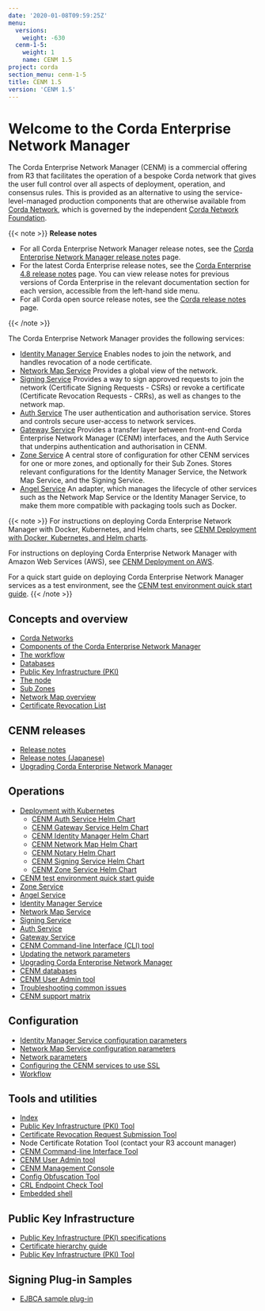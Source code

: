 ```yaml
---
date: '2020-01-08T09:59:25Z'
menu:
  versions:
    weight: -630
  cenm-1-5:
    weight: 1
    name: CENM 1.5
project: corda
section_menu: cenm-1-5
title: CENM 1.5
version: 'CENM 1.5'
---
```



# Welcome to the Corda Enterprise Network Manager

The Corda Enterprise Network Manager (CENM) is a commercial offering from R3 that facilitates the operation of a bespoke
Corda network that gives the user full control over all aspects of deployment, operation, and consensus rules.
This is provided as an alternative to using the service-level-managed production components
that are otherwise available from [Corda Network](https://corda.network), which is governed by the independent
[Corda Network Foundation](https://corda.network/).

{{< note >}}
**Release notes**

* For all Corda Enterprise Network Manager release notes, see the [Corda Enterprise Network Manager release notes](release-notes.md) page.
* For the latest Corda Enterprise release notes, see the [Corda Enterprise 4.8 release notes](../../4.8/enterprise/release-notes-enterprise.md) page. You can view release notes for previous versions of Corda Enterprise in the relevant documentation section for each version, accessible from the left-hand side menu.
* For all Corda open source release notes, see the [Corda release notes](../../corda-os/4.8/release-notes.md) page.

{{< /note >}}

The Corda Enterprise Network Manager provides the following services:

* [Identity Manager Service](identity-manager.md) Enables nodes to join the network, and handles revocation of a node certificate.
* [Network Map Service](network-map.md) Provides a global view of the network.
* [Signing Service](signing-service.md) Provides a way to sign approved requests to join the network (Certificate Signing Requests - CSRs) or revoke a certificate (Certificate Revocation Requests - CRRs), as well as changes to the network map.
* [Auth Service](../../4.8/enterprise/node/auth-service.md) The user authentication and authorisation service. Stores and controls secure user-access to network services.
* [Gateway Service](../../4.8/enterprise/node/gateway-service.md) Provides a transfer layer between front-end Corda Enterprise Network Manager (CENM) interfaces, and the Auth Service that underpins authentication and authorisation in CENM.
* [Zone Service](zone-service.md) A central store of configuration for other CENM services for one or more zones, and optionally for their Sub Zones. Stores relevant configurations for the Identity Manager Service, the Network Map Service, and the Signing Service.
* [Angel Service](angel-service.md) An adapter, which manages the lifecycle of other services such as the Network Map Service or the Identity Manager Service, to make them more compatible with packaging tools such as Docker.

{{< note >}}
For instructions on deploying Corda Enterprise Network Manager with Docker, Kubernetes, and Helm charts, see [CENM Deployment with Docker, Kubernetes, and Helm charts](deployment-kubernetes.md).

For instructions on deploying Corda Enterprise Network Manager with Amazon Web Services (AWS), see [CENM Deployment on AWS](aws-deployment-guide.md).

For a quick start guide on deploying Corda Enterprise Network Manager services as a test environment, see the [CENM test environment quick start guide](quick-start.md).
{{< /note >}}

## Concepts and overview

* [Corda Networks](corda-networks.md)
* [Components of the Corda Enterprise Network Manager](enm-components.md)
* [The workflow](enm-components.md#the-workflow)
* [Databases](enm-components.md#databases)
* [Public Key Infrastructure (PKI)](enm-components.md#public-key-infrastructure-pki)
* [The node](enm-components.md#the-node)
* [Sub Zones](sub-zones.md)
* [Network Map overview](network-map-overview.md)
* [Certificate Revocation List](certificate-revocation.md)

## CENM releases

* [Release notes](release-notes.md)
* [Release notes (Japanese)](release-notes-ja.md)
* [Upgrading Corda Enterprise Network Manager](upgrade-notes.md)

## Operations

* [Deployment with Kubernetes](deployment-kubernetes.md)
  * [CENM Auth Service Helm Chart](deployment-kubernetes-auth.md)
  * [CENM Gateway Service Helm Chart](deployment-kubernetes-gateway.md)
  * [CENM Identity Manager Helm Chart](deployment-kubernetes-idman.md)
  * [CENM Network Map Helm Chart](deployment-kubernetes-nmap.md)
  * [CENM Notary Helm Chart](deployment-kubernetes-notary.md)
  * [CENM Signing Service Helm Chart](deployment-kubernetes-signer.md)
  * [CENM Zone Service Helm Chart](deployment-kubernetes-zone.md)
* [CENM test environment quick start guide](quick-start.md)
* [Zone Service](zone-service.md)
* [Angel Service](angel-service.md)
* [Identity Manager Service](identity-manager.md)
* [Network Map Service](network-map.md)
* [Signing Service](signing-service.md)
* [Auth Service](../../4.8/enterprise/node/auth-service.md)
* [Gateway Service](../../4.8/enterprise/node/gateway-service.md)
* [CENM Command-line Interface (CLI) tool](cenm-cli-tool.md)
* [Updating the network parameters](updating-network-parameters.md)
* [Upgrading Corda Enterprise Network Manager](upgrade-notes.md)
* [CENM databases](database-set-up.md)
* [CENM User Admin tool](user-admin.md)
* [Troubleshooting common issues](troubleshooting-common-issues.md)
* [CENM support matrix](cenm-support-matrix.md)

## Configuration

* [Identity Manager Service configuration parameters](config-identity-manager-parameters.md)
* [Network Map Service configuration parameters](config-network-map-parameters.md)
* [Network parameters](config-network-parameters.md)
* [Configuring the CENM services to use SSL](enm-with-ssl.md)
* [Workflow](workflow.md)

## Tools and utilities

* [Index](tools-index.md)
* [Public Key Infrastructure (PKI) Tool](pki-tool.md)
* [Certificate Revocation Request Submission Tool](tool-crr-submission.md)
* Node Certificate Rotation Tool (contact your R3 account manager)
* [CENM Command-line Interface Tool](cenm-cli-tool.md)
* [CENM User Admin tool](user-admin.md)
* [CENM Management Console](cenm-console.md)
* [Config Obfuscation Tool](../../corda-enterprise/4.5/tools-config-obfuscator.md)
* [CRL Endpoint Check Tool](crl-endpoint-check-tool.md)
* [Embedded shell](shell.md)

## Public Key Infrastructure

* [Public Key Infrastructure (PKI) specifications](pki-specifications.md)
* [Certificate hierarchy guide](pki-guide.md)
* [Public Key Infrastructure (PKI) Tool](pki-tool.md)

## Signing Plug-in Samples

* [EJBCA sample plug-in](ejbca-plugin.md)

